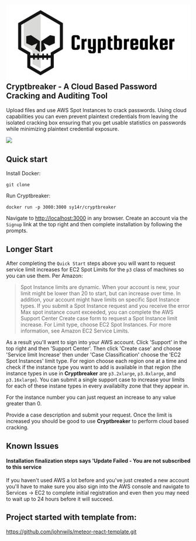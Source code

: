 ## ![Cryptbreaker Logo](CroppedCryptbreakerLogo.jpg)**Cryptbreaker** - A Cloud Based Password Cracking and Auditing Tool

Upload files and use AWS Spot Instances to crack passwords. Using cloud capabilities you can even prevent plaintext credentials from leaving the isolated cracking box ensuring that you get usable statistics on passwords while minimizing plaintext credential exposure.

![](initial-walkthrough.gif)

## Quick start
Install Docker:
```
git clone 
```
Run Cryptbreaker:
```
docker run -p 3000:3000 sy14r/cryptbreaker
```

Navigate to [http://localhost:3000](http://localhost:3000) in any browser.
Create an account via the `Signup` link at the top right and then complete installation by following the prompts.

## Longer Start
After completing the `Quick Start` steps above you will want to request service limit increases for EC2 Spot Limits for the `p3` class of machines so you can use them. Per Amazon:
> Spot Instance limits are dynamic. When your account is new, your limit might be lower than 20 to start, but can increase over time. In addition, your account might have limits on specific Spot Instance types. If you submit a Spot Instance request and you receive the error Max spot instance count exceeded, you can complete the AWS Support Center Create case form to request a Spot Instance limit increase. For Limit type, choose EC2 Spot Instances. For more information, see Amazon EC2 Service Limits.

As a result you'll want to sign into your AWS account. Click 'Support' in the top right and then 'Support Center'. Then click 'Create case' and choose 'Service limit Increase' then under 'Case Classification' choose the 'EC2 Spot Instances' limit type. For region choose each region one at a time and check if the instance type you want to add is available in that region (the instance types in use in **Cryptbreaker** are `p3.2xlarge`, `p3.8xlarge`, and `p3.16xlarge`). You can submit a single support case to increase your limits for each of these instane types in every availabilty zone that they appear in.

For the instance number you can just request an increase to any value greater than 0.

Provide a case description and submit your request. Once the limit is increased you should be good to use **Cryptbreaker** to perform cloud based cracking.


## Known Issues
#### Installation finalization steps says 'Update Failed - You are not subscribed to this service
If you haven't used AWS a lot before and you've just created a new account you'll have to make sure you also sign into the AWS console and navigate to Services -> EC2 to complete initial registration and even then you may need to wait up to 24 hours before it will succeed.



## Project started with template from:
https://github.com/johnwils/meteor-react-template.git
